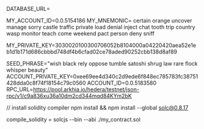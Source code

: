 DATABASE_URL=

MY_ACCOUNT_ID=0.0.5154186
MY_MNEMONIC= certain orange uncover manage sorry castle traffic private load denial inject chat tooth trip country wasp monitor teach come weekend pact person deny sniff

MY_PRIVATE_KEY=3030020100300706052b8104000a04220420aea52e1eb1d1b171d686cbbbd748df4b6cfad02ce78aded90252cbb138d8af89


SEED_PHRASE="wish black rely oppose tumble satoshi shrug law rare flock whisper beauty"
ACCOUNT_PRIVATE_KEY=0xee69ee4d340c2d9ede6f848ec785783fc38751428dda0c8f74f18154c79c0560
ACCOUNT_ID=0.0.5183580
RPC_URL=https://pool.arkhia.io/hedera/testnet/json-rpc/v1/c9a836xu36a10dm2cd344mqd84KYm2bK

// install solidity compiler
npm install && npm install --global solc@0.8.17

compile_solidity = solcjs --bin --abi ./my_contract.sol


